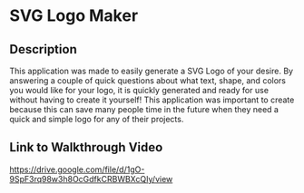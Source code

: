 # SVG Logo Maker

## Description

This application was made to easily generate a SVG Logo of your desire. By answering a couple of quick questions about what text, shape, and colors you would like for your logo, it is quickly generated and ready for use without having to create it yourself! This application was important to create because this can save many people time in the future when they need a quick and simple logo for any of their projects.

## Link to Walkthrough Video

https://drive.google.com/file/d/1gO-9SpF3rq98w3h8OcGdfkCRBWBXcQIy/view
